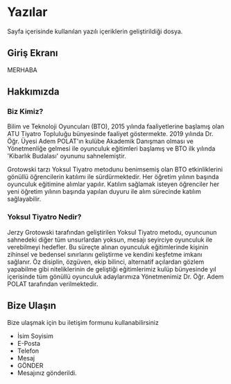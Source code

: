 # Yazılar
Sayfa içerisinde kullanılan yazılı içeriklerin geliştirildiği dosya.

## Giriş Ekranı
MERHABA

## Hakkımızda

### Biz Kimiz?
Bilim ve Teknoloji Oyuncuları (BTO), 2015 yılında faaliyetlerine başlamış olan ATU Tiyatro Topluluğu bünyesinde faaliyet göstermekte. 2019 yılında Dr. Öğr. Üyesi Adem POLAT'ın kulübe Akademik Danışman olması ve Yönetmenliğe gelmesi ile oyunculuk eğitimleri başlamış ve BTO ilk yılında 'Kibarlık Budalası' oyununu sahnelemiştir.

Grotowski tarzı Yoksul Tiyatro metodunu benimsemiş olan BTO etkinliklerini gönüllü öğrencilerin katılımı ile sürdürmektedir. Her öğretim yılının başında oyunculuk eğitimine alımlar yapılır. Katılım sağlamak isteyen öğrenciler her yeni öğretim yılının başında yapılan duyuru ile alım sürecinde katılım sağlayabilir.

### Yoksul Tiyatro Nedir?
Jerzy Grotowski tarafından geliştirilen Yoksul Tiyatro metodu, oyuncunun sahnedeki diğer tüm unsurlardan yoksun, mesajı seyirciye oyunculuk ile verebilmeyi hedefler. Bu süreçte alınan oyunculuk eğitimlerinde kişinin zihinsel ve bedensel sınırlarını geliştirme ve kendini keşfetme imkanı sağlanır. Öz disiplin, özgüven, ekip bilinci, alternatif açılardan gözlem yapabilme gibi niteliklerinin de geliştiği eğitimlerimiz kulüp bünyesinde yıl içerisinde tüm gönüllü oyunculuk adaylarımıza Yönetmenimiz Dr. Öğr. Adem POLAT tarafından verilmektedir.

## Bize Ulaşın
Bize ulaşmak için bu iletişim formunu kullanabilirsiniz
* İsim Soyisim
* E-Posta
* Telefon
* Mesaj
* GÖNDER
* Mesajınız gönderildi.